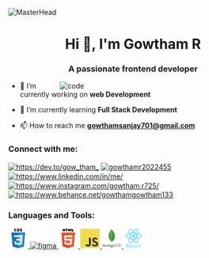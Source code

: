 ![MasterHead](https://user-images.githubusercontent.com/80781196/190216139-7697aa5a-c9a0-4bd6-80bf-3aca76a2e1c8.gif)

<h1 align="center">Hi 👋, I'm Gowtham R</h1>
<h3 align="center">A passionate frontend developer</h3>
<img align="right" alt="code" width="400" src="https://cdn.dribbble.com/users/1162077/screenshots/3848914/programmer.gif">

- 🔭 I’m currently working on **web Development**

- 🌱 I’m currently learning **Full Stack Development**

- 📫 How to reach me **gowthamsanjay701@gmail.com**

<h3 align="left">Connect with me:</h3>
<p align="left">
<a href="https://dev.to/https://dev.to/gow_tham_" target="blank"><img align="center" src="https://raw.githubusercontent.com/rahuldkjain/github-profile-readme-generator/master/src/images/icons/Social/devto.svg" alt="https://dev.to/gow_tham_" height="30" width="40" /></a>
<a href="https://twitter.com/gowthamr2022455" target="blank"><img align="center" src="https://raw.githubusercontent.com/rahuldkjain/github-profile-readme-generator/master/src/images/icons/Social/twitter.svg" alt="gowthamr2022455" height="30" width="40" /></a>
<a href="https://linkedin.com/in/https://www.linkedin.com/in/me/" target="blank"><img align="center" src="https://raw.githubusercontent.com/rahuldkjain/github-profile-readme-generator/master/src/images/icons/Social/linked-in-alt.svg" alt="https://www.linkedin.com/in/me/" height="30" width="40" /></a>
<a href="https://instagram.com/https://www.instagram.com/gowtham.r725/" target="blank"><img align="center" src="https://raw.githubusercontent.com/rahuldkjain/github-profile-readme-generator/master/src/images/icons/Social/instagram.svg" alt="https://www.instagram.com/gowtham.r725/" height="30" width="40" /></a>
<a href="https://www.behance.net/https://www.behance.net/gowthamgowtham133" target="blank"><img align="center" src="https://raw.githubusercontent.com/rahuldkjain/github-profile-readme-generator/master/src/images/icons/Social/behance.svg" alt="https://www.behance.net/gowthamgowtham133" height="30" width="40" /></a>
</p>

<h3 align="left">Languages and Tools:</h3>
<p align="left"> <a href="https://www.w3schools.com/css/" target="_blank" rel="noreferrer"> <img src="https://raw.githubusercontent.com/devicons/devicon/master/icons/css3/css3-original-wordmark.svg" alt="css3" width="40" height="40"/> </a> <a href="https://www.figma.com/" target="_blank" rel="noreferrer"> <img src="https://www.vectorlogo.zone/logos/figma/figma-icon.svg" alt="figma" width="40" height="40"/> </a> <a href="https://www.w3.org/html/" target="_blank" rel="noreferrer"> <img src="https://raw.githubusercontent.com/devicons/devicon/master/icons/html5/html5-original-wordmark.svg" alt="html5" width="40" height="40"/> </a> <a href="https://developer.mozilla.org/en-US/docs/Web/JavaScript" target="_blank" rel="noreferrer"> <img src="https://raw.githubusercontent.com/devicons/devicon/master/icons/javascript/javascript-original.svg" alt="javascript" width="40" height="40"/> </a> <a href="https://www.mongodb.com/" target="_blank" rel="noreferrer"> <img src="https://raw.githubusercontent.com/devicons/devicon/master/icons/mongodb/mongodb-original-wordmark.svg" alt="mongodb" width="40" height="40"/> </a> <a href="https://reactjs.org/" target="_blank" rel="noreferrer"> <img src="https://raw.githubusercontent.com/devicons/devicon/master/icons/react/react-original-wordmark.svg" alt="react" width="40" height="40"/> </a> </p>
